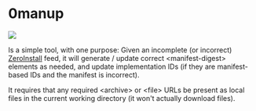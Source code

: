 # 0manup

<img src="http://gfxmonk.net/dist/status/project/0manup.png">

Is a simple tool, with one purpose: Given an incomplete (or incorrect)
[ZeroInstall](http://0install.net/) feed, it will generate / update
correct &lt;manifest-digest&gt; elements as needed, and update implementation
IDs (if they are manifest-based IDs and the manifest is incorrect).

It requires that any required &lt;archive&gt; or &lt;file&gt; URLs be present as
local files in the current working directory (it won't actually
download files).
